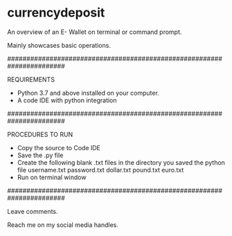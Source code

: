 # currencydeposit
An overview of an E- Wallet on terminal or command prompt.

Mainly showcases basic operations.

#######################################################################

REQUIREMENTS
- Python 3.7 and above installed on your computer.
- A code IDE with python integration

#######################################################################

PROCEDURES TO RUN
- Copy the source to Code IDE
- Save the .py file
- Create the following blank .txt files in the directory you saved the python file
	username.txt
	password.txt
	dollar.txt
	pound.txt
	euro.txt
- Run on terminal window

#######################################################################

Leave comments.

Reach me on my social media handles.
